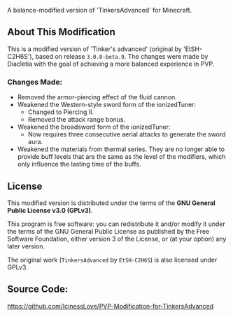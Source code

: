A balance-modified version of 'TinkersAdvanced' for Minecraft.

## About This Modification

This is a modified version of 'Tinker's advanced' (original by 'EtSH-C2H6S'), based on release `3.0.0-beta.9`. The changes were made by Diacletia with the goal of achieving a more balanced experience in PVP.

### Changes Made:
- Removed the armor-piercing effect of the fluid cannon.
- Weakened the Western-style sword form of the ionizedTuner:
  - Changed to Piercing II.
  - Removed the attack range bonus.
- Weakened the broadsword form of the ionizedTuner:
  - Now requires three consecutive aerial attacks to generate the sword aura.
- Weakened the materials from thermal series. They are no longer able to provide buff levels that are the same as the level of the modifiers, which only influence the lasting time of the buffs.

## License

This modified version is distributed under the terms of the **GNU General Public License v3.0 (GPLv3)**.

This program is free software: you can redistribute it and/or modify it under the terms of the GNU General Public License as published by the Free Software Foundation, either version 3 of the License, or (at your option) any later version.

The original work (`TinkersAdvanced` by `EtSH-C2H6S`) is also licensed under GPLv3.

## Source Code:

https://github.com/IcinessLove/PVP-Modification-for-TinkersAdvanced